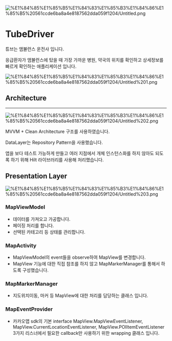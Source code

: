 ![%E1%84%85%E1%85%B5%E1%84%83%E1%85%B3%E1%84%86%E1%85%B5%20561ccde6ba8a4e8187562dda059f1204/Untitled.png](%E1%84%85%E1%85%B5%E1%84%83%E1%85%B3%E1%84%86%E1%85%B5%20561ccde6ba8a4e8187562dda059f1204/Untitled.png)

# TubeDriver

튜브는 앰뷸런스 운전사 입니다. 

응급환자가 앰뷸런스에 탔을 때 가장 가까운 병원, 약국의 위치를 확인하고 상세정보를 빠르게 확인하는 애플리케이션 입니다.

![%E1%84%85%E1%85%B5%E1%84%83%E1%85%B3%E1%84%86%E1%85%B5%20561ccde6ba8a4e8187562dda059f1204/Untitled%201.png](%E1%84%85%E1%85%B5%E1%84%83%E1%85%B3%E1%84%86%E1%85%B5%20561ccde6ba8a4e8187562dda059f1204/Untitled%201.png)

## Architecture

---

![%E1%84%85%E1%85%B5%E1%84%83%E1%85%B3%E1%84%86%E1%85%B5%20561ccde6ba8a4e8187562dda059f1204/Untitled%202.png](%E1%84%85%E1%85%B5%E1%84%83%E1%85%B3%E1%84%86%E1%85%B5%20561ccde6ba8a4e8187562dda059f1204/Untitled%202.png)

MVVM + Clean Architecture 구조를 사용하였습니다.

DataLayer는 Repository Pattern을 사용했습니다.

앱을 보다 테스트 가능하게 만들고 여러 지점에서 개체 인스턴스화를 하지 않아도 되도록 하기 위해 Hilt 라이브러리를 사용해 처리했습니다.

## Presentation Layer

![%E1%84%85%E1%85%B5%E1%84%83%E1%85%B3%E1%84%86%E1%85%B5%20561ccde6ba8a4e8187562dda059f1204/Untitled%203.png](%E1%84%85%E1%85%B5%E1%84%83%E1%85%B3%E1%84%86%E1%85%B5%20561ccde6ba8a4e8187562dda059f1204/Untitled%203.png)

### MapViewModel

- 데이터를 가져오고 가공합니다.
- 페이징 처리를 합니다.
- 선택된 카테고리 등 상태를 관리합니다.

### MapActivity

- MapViewModel의 event들을 observe하여 MapView를 변경합니다.
- MapView 기능에 대한 직접 참조를 하지 않고 MapMarkerManager를 통해서 하도록 구성했습니다.

### MapMarkerManager

- 지도위치이동, 마커 등 MapView에 대한 처리를 담당하는 클래스 입니다.

### MapEventProvider

- 카카오맵 sdk의 기본 interface MapView.MapViewEventListener, MapView.CurrentLocationEventListener, MapView.POIItemEventListener 3가지 리스너에서 필요한 callback만 사용하기 위한 wrapping 클래스 입니다.
